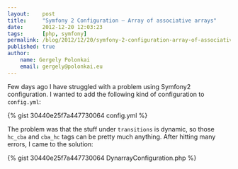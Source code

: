 ```yaml
---
layout:    post
title:     "Symfony 2 Configuration – Array of associative arrays"
date:      2012-12-20 12:03:23
tags:      [php, symfony]
permalink: /blog/2012/12/20/symfony-2-configuration-array-of-associative-arrays
published: true
author:
    name: Gergely Polonkai
    email: gergely@polonkai.eu
---
```


Few days ago I have struggled with a problem using Symfony2 configuration. I
wanted to add the following kind of configuration to `config.yml`:

{% gist 30440e25f7a447730064 config.yml %}

The problem was that the stuff under `transitions` is dynamic, so those
`hc_cba` and `cba_hc` tags can be pretty much anything. After hitting many
errors, I came to the solution:

{% gist 30440e25f7a447730064 DynarrayConfiguration.php %}
